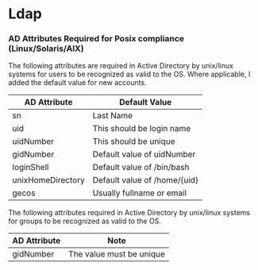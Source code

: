 # Ldap

### AD Attributes Required for Posix compliance (Linux/Solaris/AIX)
The following attributes are required in Active Directory by unix/linux systems for users to be recognized as valid to the OS.  Where applicable, I added the default value for new accounts.


AD Attribute | Default Value
-------------|--------------
sn | Last Name
uid | This should be login name
uidNumber | This should be unique
gidNumber | Default value of uidNumber
loginShell | Default value of /bin/bash
unixHomeDirectory | Default value of /home/{uid}
gecos | Usually fullname or email


The following attributes required in Active Directory by unix/linux systems for groups to be recognized as valid to the OS.

AD Attribute | Note 
-------------|-------------
gidNumber | The value must be unique

